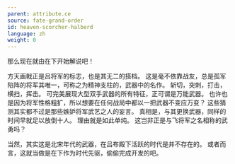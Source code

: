 ```yaml
---
parent: attribute.ce
source: fate-grand-order
id: heaven-scorcher-halberd
language: zh
weight: 0
---
```


那么现在就由在下开始解说吧！

方天画戟正是吕将军的标志，也是其无二的搭档。
这是毫不依靠战友，总是孤军陷阵的将军其唯一，可称之为精神支柱的，武器中的名作。
斩切，突刺，打击，横扫，挥击。
可完美展现大型双手武器的所有特征，正可谓是万能武器。
也许也是因为将军性格粗犷，所以想要在任何战局中都以一把武器不变应万变？
这些猜测其实都不过是那些嫉妒将军武艺之人的妄言。
真相是，与其更换武器，同样的时间早就足以放倒十人。
理由就是如此单纯。
这岂非正是与飞将军之名相称的武勇吗？

当然，其实这是北宋年代的武器，在吕布殿下活跃的时代是并不存在的。
或者而言，这就当做是在下作为时代先驱，偷偷完成开发的吧。
